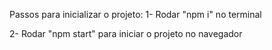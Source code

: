 Passos para inicializar o projeto:
1- Rodar "npm i" no terminal

2- Rodar "npm start" para iniciar o projeto no navegador

